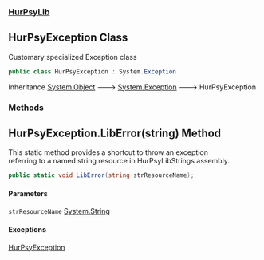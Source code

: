 ### [HurPsyLib](HurPsyLib.md 'HurPsyLib')

## HurPsyException Class

Customary specialized Exception class

```csharp
public class HurPsyException : System.Exception
```

Inheritance [System.Object](https://docs.microsoft.com/en-us/dotnet/api/System.Object 'System.Object') &#129106; [System.Exception](https://docs.microsoft.com/en-us/dotnet/api/System.Exception 'System.Exception') &#129106; HurPsyException
### Methods

<a name='HurPsyLib.HurPsyException.LibError(string)'></a>

## HurPsyException.LibError(string) Method

This static method provides a shortcut to throw an exception  
referring to a named string resource in HurPsyLibStrings assembly.

```csharp
public static void LibError(string strResourceName);
```
#### Parameters

<a name='HurPsyLib.HurPsyException.LibError(string).strResourceName'></a>

`strResourceName` [System.String](https://docs.microsoft.com/en-us/dotnet/api/System.String 'System.String')

#### Exceptions

[HurPsyException](HurPsyLib.HurPsyException.md 'HurPsyLib.HurPsyException')